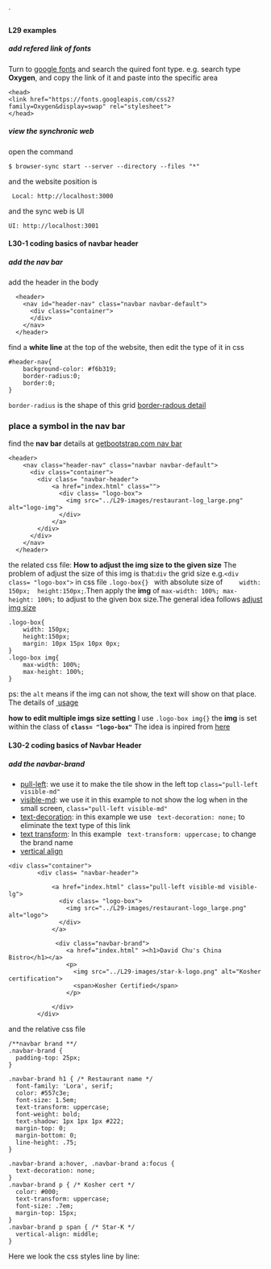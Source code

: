 `
#### L29 examples
##### add refered link of fonts
Turn to [google fonts](https://fonts.google.com/) and search the quired font type. 
e.g. search type **Oxygen**, and copy the link of it and paste into the specific area
```
<head>
<link href="https://fonts.googleapis.com/css2?family=Oxygen&display=swap" rel="stylesheet">
</head>
```
##### view the synchronic web
open the command
```
$ browser-sync start --server --directory --files "*"
```
and the website position is 
```
 Local: http://localhost:3000
```
and the sync web is UI
```
UI: http://localhost:3001
```

#### L30-1 coding basics of navbar header

##### add the nav bar
add the header in the body 
```
  <header>
    <nav id="header-nav" class="navbar navbar-default">
      <div class="container">
      </div>
    </nav>
  </header>
```
find a **white line** at the top of the website, then edit the type of it in css
```
#header-nav{
	background-color: #f6b319;
	border-radius:0;
	border:0;
}
```
`border-radius` is the shape of this grid [border-radous detail](https://developer.mozilla.org/en-US/docs/Web/CSS/border-radius)

### place a symbol in the nav bar
find the **nav bar** details at [getbootstrap.com nav bar](https://getbootstrap.com/docs/5.0/components/navbar/)
```
<header>
    <nav class="header-nav" class="navbar navbar-default">
      <div class="container">
        <div class= "navbar-header">
            <a href="index.html" class="">
              <div class= "logo-box">
                <img src="../L29-images/restaurant-log_large.png" alt="logo-img">
              </div>
            </a>
        </div>
      </div>
    </nav>
  </header>
```
the related css file:
**How to adjust the img size to the given size**
The problem of adjust the size of this img is that:`div` the grid size 
e.g.`<div class= "logo-box">` in css file `.logo-box{} ` with absolute size of `	width: 150px;  height:150px;`.Then apply the **img** of `max-width: 100%;
    max-height: 100%;` to adjust to the given box size.The general idea follows [adjust img size](https://shazhenyu.blog.csdn.net/article/details/80403946?utm_medium=distribute.pc_relevant.none-task-blog-BlogCommendFromBaidu-2.control&depth_1-utm_source=distribute.pc_relevant.none-task-blog-BlogCommendFromBaidu-2.control)

	
```
.logo-box{
	width: 150px;
	height:150px;
	margin: 10px 15px 10px 0px;
}
.logo-box img{
	max-width: 100%;
    max-height: 100%;
}
```

ps: the `alt` means if the img can not show, the text will show on that place. The details of [<img> usage](https://www.w3school.com.cn/tags/tag_img.asp)

**how to edit multiple imgs size setting**
I use `.logo-box img{}` the **img** is set within the class of **`class= "logo-box"`**  The idea is inpired from [here](https://shazhenyu.blog.csdn.net/article/details/80403946?utm_medium=distribute.pc_relevant.none-task-blog-BlogCommendFromBaidu-2.control&depth_1-utm_source=distribute.pc_relevant.none-task-blog-BlogCommendFromBaidu-2.control)

#### L30-2 coding basics of Navbar Header
##### add the navbar-brand
- [pull-left](https://www.geeksforgeeks.org/pull-left-and-pull-right-classes-in-bootstrap-4/): we use it to make the tile show in the left top `class="pull-left visible-md"`
- [visible-md](https://getbootstrap.com/docs/4.0/migration/#responsive-utilities): we use it in this example to not show the log when in the small screen, `class="pull-left visible-md"`
- [text-decoration](https://www.w3schools.com/cssref/pr_text_text-decoration.asp): in this example we use ` text-decoration: none;` to eliminate the text type of this link
- [text transform](https://www.w3schools.com/cssref/pr_text_text-transform.asp): In this example ` text-transform: uppercase;` to change the brand name
- [vertical align](https://www.w3schools.com/cssref/pr_pos_vertical-align.asp)
```
<div class="container">
        <div class= "navbar-header">
          
            <a href="index.html" class="pull-left visible-md visible-lg">
              <div class= "logo-box">
                <img src="../L29-images/restaurant-logo_large.png" alt="logo">
              </div>
            </a>

             <div class="navbar-brand">
                <a href="index.html" ><h1>David Chu's China Bistro</h1></a>
                <p>
                  <img src="../L29-images/star-k-logo.png" alt="Kosher certification">
                  <span>Kosher Certified</span>
                </p>
              
            </div>
        </div>
```

and the relative css file
```
/**navbar brand **/
.navbar-brand {
  padding-top: 25px;
}

.navbar-brand h1 { /* Restaurant name */
  font-family: 'Lora', serif;
  color: #557c3e;
  font-size: 1.5em;
  text-transform: uppercase;
  font-weight: bold;
  text-shadow: 1px 1px 1px #222;
  margin-top: 0;
  margin-bottom: 0;
  line-height: .75;
}

.navbar-brand a:hover, .navbar-brand a:focus {
  text-decoration: none;
}
.navbar-brand p { /* Kosher cert */
  color: #000;
  text-transform: uppercase;
  font-size: .7em;
  margin-top: 15px;
}
.navbar-brand p span { /* Star-K */
  vertical-align: middle;
}
```
Here we look the css styles line by line:


